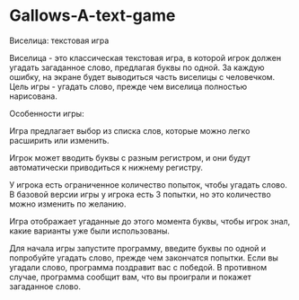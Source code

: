 # Gallows-A-text-game

Виселица: текстовая игра

Виселица - это классическая текстовая игра, в которой игрок должен угадать загаданное слово, предлагая буквы по одной. За каждую ошибку, на экране будет выводиться часть виселицы с человечком. Цель игры - угадать слово, прежде чем виселица полностью нарисована.

Особенности игры:

Игра предлагает выбор из списка слов, которые можно легко расширить или изменить.

Игрок может вводить буквы с разным регистром, и они будут автоматически приводиться к нижнему регистру.

У игрока есть ограниченное количество попыток, чтобы угадать слово. В базовой версии игры у игрока есть 3 попытки, но это количество можно изменить по желанию.

Игра отображает угаданные до этого момента буквы, чтобы игрок знал, какие варианты уже были использованы.

Для начала игры запустите программу, введите буквы по одной и попробуйте угадать слово, прежде чем закончатся попытки. Если вы угадали слово, программа поздравит вас с победой. В противном случае, программа сообщит вам, что вы проиграли и покажет загаданное слово.
